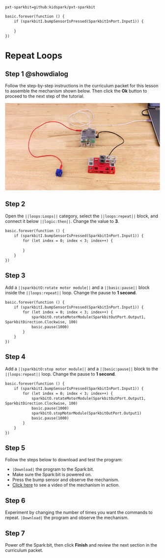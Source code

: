 ```package
pxt-sparkbit=github:kidspark/pxt-sparkbit
```

```template
basic.forever(function () {
    if (sparkbitI.bumpSensorIsPressed(SparkbitInPort.Input1)) {
    	
    }
})
```

# Repeat Loops

## Step 1 @showdialog

Follow the step-by-step instructions in the curriculum packet for this lesson to assemble the mechanism shown below. Then click the **Ok** button to proceed to the next step of the tutorial.

![repear-loops](https://raw.githubusercontent.com/KidSpark/tutorials/master/assets/3-1-repeat-loops.png)

## Step 2

Open the ``||loops:Loops||`` category, select the ``||loops:repeat||`` block, and connect it below ``||logic:then||``. Change the value to **3**.

```blocks
basic.forever(function () {
    if (sparkbitI.bumpSensorIsPressed(SparkbitInPort.Input1)) {
        for (let index = 0; index < 3; index++) {
        	
        }
    }
})
```

## Step 3

Add a ``||sparkbitO:rotate motor module||`` and a ``||basic:pause||`` block inside the ``||loops:repeat||`` loop. Change the pause to **1 second**.

```blocks
basic.forever(function () {
    if (sparkbitI.bumpSensorIsPressed(SparkbitInPort.Input1)) {
        for (let index = 0; index < 3; index++) {
            sparkbitO.rotateMotorModule(SparkbitOutPort.Output1, SparkbitDirection.Clockwise, 100)
            basic.pause(1000)
        }
    }
})
```

## Step 4

Add a ``||sparkbitO:stop motor module||`` and a ``||basic:pause||`` block to the ``||loops:repeat||`` loop. Change the pause to **1 second**.

```blocks
basic.forever(function () {
    if (sparkbitI.bumpSensorIsPressed(SparkbitInPort.Input1)) {
        for (let index = 0; index < 3; index++) {
            sparkbitO.rotateMotorModule(SparkbitOutPort.Output1, SparkbitDirection.Clockwise, 100)
            basic.pause(1000)
            sparkbitO.stopMotorModule(SparkbitOutPort.Output1)
            basic.pause(1000)
        }
    }
})
```

## Step 5

Follow the steps below to download and test the program:
* ``|Download|`` the program to the Spark:bit.
* Make sure the Spark:bit is powered on.
* Press the bump sensor and observe the mechanism.
* [Click here](https://youtu.be/d6GwBTKQqAs) to see a video of the mechanism in action.

## Step 6

Experiment by changing the number of times you want the commands to repeat. ``|Download|`` the program and observe the mechanism.

## Step 7

Power off the Spark:bit, then click **Finish** and review the next section in the curriculum packet.